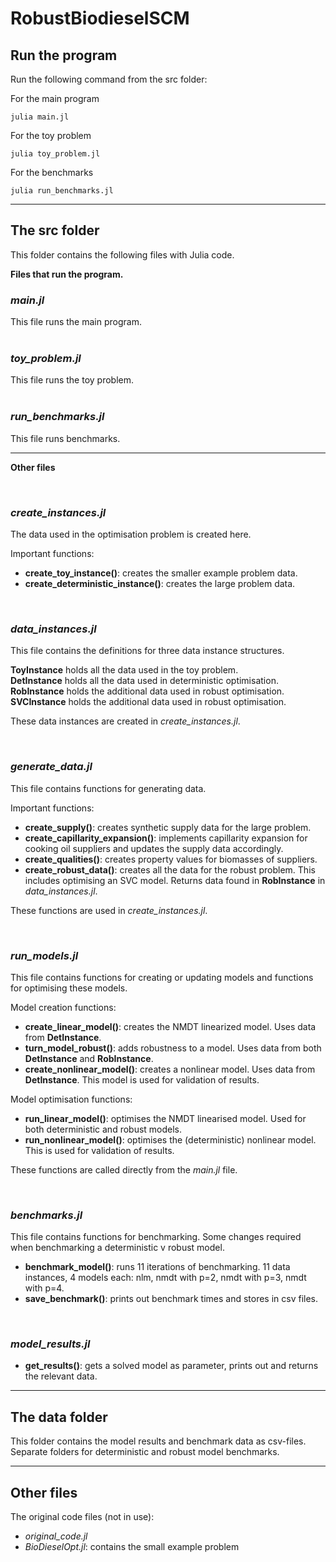 # RobustBiodieselSCM

## Run the program 
Run the following command from the src folder:

For the main program
```
julia main.jl
```
For the toy problem
```
julia toy_problem.jl
```
For the benchmarks
```
julia run_benchmarks.jl
```

----

## The src folder 
This folder contains the following files with Julia code.


**Files that run the program.**
&nbsp;
### *main.jl*
This file runs the main program.  
&nbsp;
### *toy_problem.jl*
This file runs the toy problem.  
&nbsp;
### *run_benchmarks.jl*
This file runs benchmarks.  

----

**Other files**

&nbsp;
### *create_instances.jl*
The data used in the optimisation problem is created here.  

Important functions:

- **create_toy_instance()**: creates the smaller example problem data.  
- **create_deterministic_instance()**: creates the large problem data.

&nbsp;
### *data_instances.jl*
This file contains the definitions for three data instance structures.  

**ToyInstance** holds all the data used in the toy problem.   
**DetInstance** holds all the data used in deterministic optimisation.   
**RobInstance** holds the additional data used in robust optimisation.   
**SVCInstance** holds the additional data used in robust optimisation.   

These data instances are created in *create_instances.jl*.

&nbsp;
### *generate_data.jl*
This file contains functions for generating data. 

Important functions:

- **create_supply()**: creates synthetic supply data for the large problem.  
- **create_capillarity_expansion()**: implements capillarity expansion for cooking oil suppliers and updates the supply data accordingly.  
- **create_qualities()**: creates property values for biomasses of suppliers.  
- **create_robust_data()**: creates all the data for the robust problem. This includes optimising an SVC model. Returns data found in **RobInstance** in *data_instances.jl*.

These functions are used in *create_instances.jl*.

&nbsp;
### *run_models.jl*
This file contains functions for creating or updating models and functions for optimising these models.

Model creation functions:

- **create_linear_model()**: creates the NMDT linearized model. Uses data from **DetInstance**.
- **turn_model_robust()**: adds robustness to a model. Uses data from both **DetInstance** and **RobInstance**.
- **create_nonlinear_model()**: creates a nonlinear model. Uses data from **DetInstance**. This model is used for validation of results.

Model optimisation functions:

- **run_linear_model()**: optimises the NMDT linearised model. Used for both deterministic and robust models.
- **run_nonlinear_model()**: optimises the (deterministic) nonlinear model. This is used for validation of results.

These functions are called directly from the *main.jl* file.

&nbsp;
### *benchmarks.jl*
This file contains functions for benchmarking. Some changes required when benchmarking a deterministic v robust model. 
- **benchmark_model()**: runs 11 iterations of benchmarking. 11 data instances, 4 models each: nlm, nmdt with p=2, nmdt with p=3, nmdt with p=4.
- **save_benchmark()**: prints out benchmark times and stores in csv files.

&nbsp;
### *model_results.jl*
- **get_results()**: gets a solved model as parameter, prints out and returns the relevant data.

----

## The data folder 

This folder contains the model results and benchmark data as csv-files. Separate folders for deterministic and robust model benchmarks. 

----

## Other files
The original code files (not in use):
- *original_code.jl*  
- *BioDieselOpt.jl*: contains the small example problem